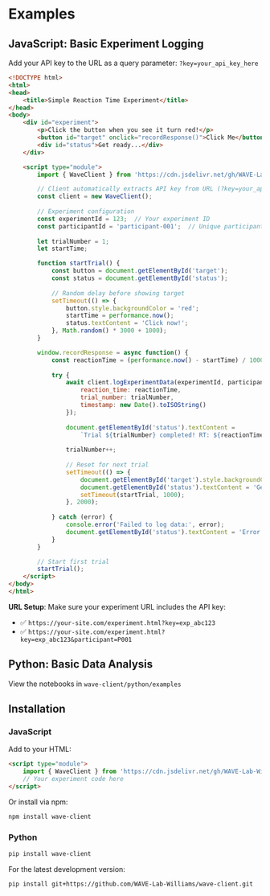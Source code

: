 # Examples

## JavaScript: Basic Experiment Logging

Add your API key to the URL as a query parameter: `?key=your_api_key_here`

```html
<!DOCTYPE html>
<html>
<head>
    <title>Simple Reaction Time Experiment</title>
</head>
<body>
    <div id="experiment">
        <p>Click the button when you see it turn red!</p>
        <button id="target" onclick="recordResponse()">Click Me</button>
        <div id="status">Get ready...</div>
    </div>

    <script type="module">
        import { WaveClient } from 'https://cdn.jsdelivr.net/gh/WAVE-Lab-Williams/wave-client@v1.0.0/wave-client.esm.js';

        // Client automatically extracts API key from URL (?key=your_api_key)
        const client = new WaveClient();
        
        // Experiment configuration
        const experimentId = 123;  // Your experiment ID
        const participantId = 'participant-001';  // Unique participant ID
        
        let trialNumber = 1;
        let startTime;

        function startTrial() {
            const button = document.getElementById('target');
            const status = document.getElementById('status');
            
            // Random delay before showing target
            setTimeout(() => {
                button.style.backgroundColor = 'red';
                startTime = performance.now();
                status.textContent = 'Click now!';
            }, Math.random() * 3000 + 1000);
        }

        window.recordResponse = async function() {
            const reactionTime = (performance.now() - startTime) / 1000; // Convert to seconds
            
            try {
                await client.logExperimentData(experimentId, participantId, {
                    reaction_time: reactionTime,
                    trial_number: trialNumber,
                    timestamp: new Date().toISOString()
                });
                
                document.getElementById('status').textContent = 
                    `Trial ${trialNumber} completed! RT: ${reactionTime.toFixed(3)}s`;
                
                trialNumber++;
                
                // Reset for next trial
                setTimeout(() => {
                    document.getElementById('target').style.backgroundColor = '';
                    document.getElementById('status').textContent = 'Get ready...';
                    setTimeout(startTrial, 1000);
                }, 2000);
                
            } catch (error) {
                console.error('Failed to log data:', error);
                document.getElementById('status').textContent = 'Error logging data!';
            }
        }

        // Start first trial
        startTrial();
    </script>
</body>
</html>
```

**URL Setup**: Make sure your experiment URL includes the API key:
- ✅ `https://your-site.com/experiment.html?key=exp_abc123`
- ✅ `https://your-site.com/experiment.html?key=exp_abc123&participant=P001`

## Python: Basic Data Analysis

View the notebooks in `wave-client/python/examples`

## Installation

### JavaScript

Add to your HTML:
```html
<script type="module">
    import { WaveClient } from 'https://cdn.jsdelivr.net/gh/WAVE-Lab-Williams/wave-client@v1.0.0/wave-client.esm.js';
    // Your experiment code here
</script>
```

Or install via npm:
```bash
npm install wave-client
```

### Python

```bash
pip install wave-client
```

For the latest development version:
```bash
pip install git+https://github.com/WAVE-Lab-Williams/wave-client.git
```
